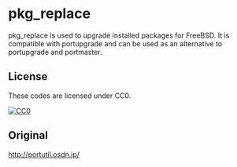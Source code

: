 # pkg_replace
pkg_replace is used to upgrade installed packages for FreeBSD.
It is compatible with portupgrade and can be used as
an alternative to portupgrade and portmaster.

## License

These codes are licensed under CC0.

[![CC0](http://i.creativecommons.org/p/zero/1.0/88x31.png "CC0")](http://creativecommons.org/publicdomain/zero/1.0/deed.ja)

## Original
http://portutil.osdn.jp/
